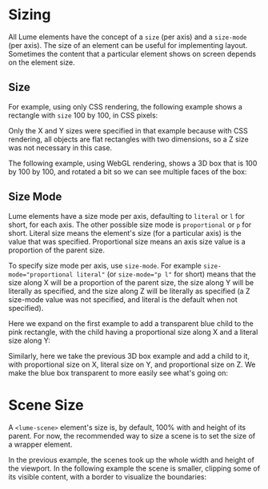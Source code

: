 # Sizing

All Lume elements have the concept of a `size` (per axis) and a `size-mode` (per
axis). The size of an element can be useful for implementing layout. Sometimes
the content that a particular element shows on screen depends on the element
size.

## Size

For example, using only CSS rendering, the following example shows a rectangle with
`size` 100 by 100, in CSS pixels:

<live-code>
<template>
  <base href="${host}" /><script src="./importmap.js"></script>

  <style>
    html, body {height: 100%; margin: 0}
    lume-element3d {background: #fc8eac}
  </style>

  <lume-scene>
    <lume-element3d size="100 100" position="10 10"></lume-element3d>
  </lume-scene>

  <script type="module">
    import 'lume'
  </script>
</template>
</live-code>

Only the X and Y sizes were specified in that example because with CSS
rendering, all objects are flat rectangles with two dimensions, so a Z size was
not necessary in this case.

The following example, using WebGL rendering, shows a 3D box that is 100 by 100
by 100, and rotated a bit so we can see multiple faces of the box:

<live-code>
<template>
  <base href="${host}" /><script src="./importmap.js"></script>

  <style>
    html, body {height: 100%; margin: 0}
  </style>

  <lume-scene webgl>
    <lume-ambient-light intensity="0.3"></lume-ambient-light>
    <lume-point-light position="250 250 250"></lume-point-light>
    <lume-box size="100 100 100" position="100 100" rotation="30 10 30" color="#fc8eac"></lume-box>
  </lume-scene>

  <script type="module">
    import 'lume'
  </script>
</template>
</live-code>

## Size Mode

Lume elements have a size mode per axis, defaulting to `literal` or `l` for short, for
each axis. The other possible size mode is `proportional` or `p` for short.
Literal size means the element's size (for a particular axis) is the value
that was specified. Proportional size means an axis size value is a proportion
of the parent size.

To specify size mode per axis, use `size-mode`. For example
`size-mode="proportional literal"` (or `size-mode="p l"` for short) means that
the size along X will be a proportion of the parent size, the size along Y will
be literally as specified, and the size along Z will be literally as specified
(a Z size-mode value was not specified, and literal is the default when not
specified).

Here we expand on the first example to add a transparent blue child to the pink
rectangle, with the child having a proportional size along X and a literal size
along Y:

<live-code>
<template>
  <base href="${host}" /><script src="./importmap.js"></script>

  <style>
    html, body {height: 100%; margin: 0}
  </style>

  <lume-scene>
    <lume-element3d size="100 100" position="10 10" style="background: #fc8eac">
      <lume-element3d size-mode="p l" size="0.75 150" opacity="0.5" style="background: cornflowerblue"></lume-element3d>
    </lume-element3d>
  </lume-scene>

  <script type="module">
    import 'lume'
  </script>
</template>
</live-code>

Similarly, here we take the previous 3D box example and add a child to it, with
proportional size on X, literal size on Y, and proportional size on Z. We make
the blue box transparent to more easily see what's going on:

<live-code>
<template>
  <base href="${host}" /><script src="./importmap.js"></script>

  <style>
    html, body {height: 100%; margin: 0}
  </style>

  <lume-scene webgl>
    <lume-ambient-light intensity="0.3"></lume-ambient-light>
    <lume-point-light position="250 250 250"></lume-point-light>
    <lume-box size="100 100 100" position="100 100" rotation="30 10 30" color="#fc8eac" opacity="0.7">
      <lume-box size-mode="p l p" size="0.75 150 0.25" color="cornflowerblue"></lume-box>
    </lume-box>
  </lume-scene>

  <script type="module">
    import 'lume'
  </script>
</template>
</live-code>

# Scene Size

A `<lume-scene>` element's size is, by default, 100% with and height of its
parent. For now, the recommended way to size a scene is to set the size of a
wrapper element.

In the previous example, the scenes took up the whole width and height of the
viewport. In the following example the scene is smaller, clipping some of its
visible content, with a border to visualize the boundaries:

<live-code>
<template>
  <base href="${host}" /><script src="./importmap.js"></script>

  <style>
    html, body {height: 100%; margin: 0}
  </style>

  <div style="width: 250px; height: 200px; border: 1px solid teal;">
    <lume-scene webgl>
      <lume-ambient-light intensity="0.3"></lume-ambient-light>
      <lume-point-light position="250 250 250"></lume-point-light>
      <lume-box size="100 100 100" position="100 100" rotation="30 10 30" color="#fc8eac" opacity="0.7">
        <lume-box size-mode="p l p" size="0.75 150 0.25" color="cornflowerblue"></lume-box>
      </lume-box>
    </lume-scene>
  </div>

  <script type="module">
    import 'lume'
  </script>
</template>
</live-code>
